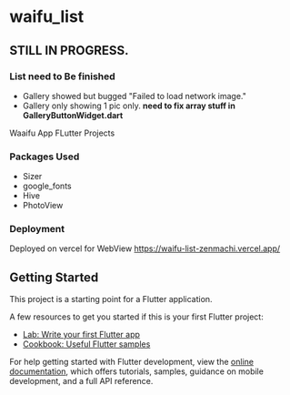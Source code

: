 # waifu_list

## STILL IN PROGRESS.
### List need to Be finished
- Gallery showed but bugged "Failed to load network image."
- Gallery only showing 1 pic only. **need to fix array stuff in GalleryButtonWidget.dart**

Waaifu App FLutter Projects

### Packages Used 
- Sizer
- google_fonts
- Hive
- PhotoView

### Deployment
Deployed on vercel for WebView
https://waifu-list-zenmachi.vercel.app/

## Getting Started

This project is a starting point for a Flutter application.

A few resources to get you started if this is your first Flutter project:

- [Lab: Write your first Flutter app](https://docs.flutter.dev/get-started/codelab)
- [Cookbook: Useful Flutter samples](https://docs.flutter.dev/cookbook)

For help getting started with Flutter development, view the
[online documentation](https://docs.flutter.dev/), which offers tutorials,
samples, guidance on mobile development, and a full API reference.

